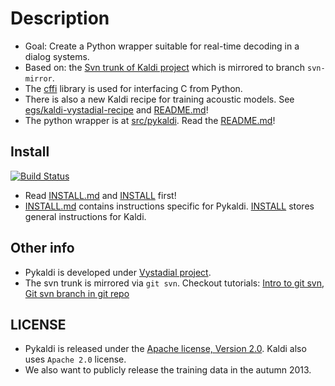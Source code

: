 Description
=====
 * Goal: Create a Python wrapper suitable for real-time decoding in a dialog systems.
 * Based on: the [Svn trunk of Kaldi project](svn://svn.code.sf.net/p/kaldi/code/trunk) which is mirrored to branch `svn-mirror`.
 * The [cffi](http://cffi.readthedocs.org/en/latest/) library is used for interfacing C from Python.
 * There is also a new Kaldi recipe for training acoustic models. See [egs/kaldi-vystadial-recipe](egs/kaldi-vystadial-recipe) and [README.md](egs/kaldi-vystadial-recipe/README.md)!
 * The python wrapper is at [src/pykaldi](src/pykaldi). Read the [README.md](./src/pykaldi/README.md)!


Install
-------
[![Build Status](https://travis-ci.org/oplatek/pykaldi.png)](https://travis-ci.org/oplatek/pykaldi)
 * Read [INSTALL.md](./INSTALL.md) and [INSTALL](./INSTALL) first!
 * [INSTALL.md](./INSTALL.md) contains instructions specific for Pykaldi. [INSTALL](./INSTALL) stores general instructions for Kaldi.


Other info
----------
 * Pykaldi is developed under [Vystadial project](https://sites.google.com/site/filipjurcicek/projects/vystadial).
 * The svn trunk is mirrored via `git svn`. Checkout tutorials: [Intro to git svn](http://viget.com/extend/effectively-using-git-with-subversion), 
 [Git svn branch in git repo](http://ivanz.com/2009/01/15/selective-import-of-svn-branches-into-a-gitgit-svn-repository/)

LICENSE
--------
 * Pykaldi is released under the [Apache license, Version 2.0](http://www.apache.org/licenses/LICENSE-2.0). Kaldi also uses `Apache 2.0` license. 
 * We also want to publicly release the training data in the autumn 2013.
